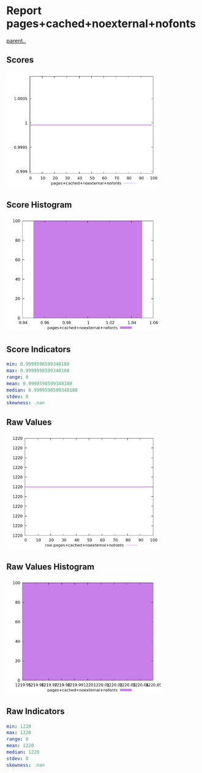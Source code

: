 # Report pages+cached+noexternal+nofonts

[parent..](./..)  


## Scores

![score](./score.png)  

## Score Histogram

![hist](./hist.png)  

## Score Indicators

```yaml
min: 0.9999598599348188
max: 0.9999598599348188
range: 0
mean: 0.9999598599348188
median: 0.9999598599348188
stdev: 0
skewness: .nan

```

## Raw Values

![raw](./raw.png)  

## Raw Values Histogram

![raw hist](./raw_hist.png)  

## Raw Indicators

```yaml
min: 1220
max: 1220
range: 0
mean: 1220
median: 1220
stdev: 0
skewness: .nan

```

<style>
  img {
    max-width: 80%;
  }
</style>
      
